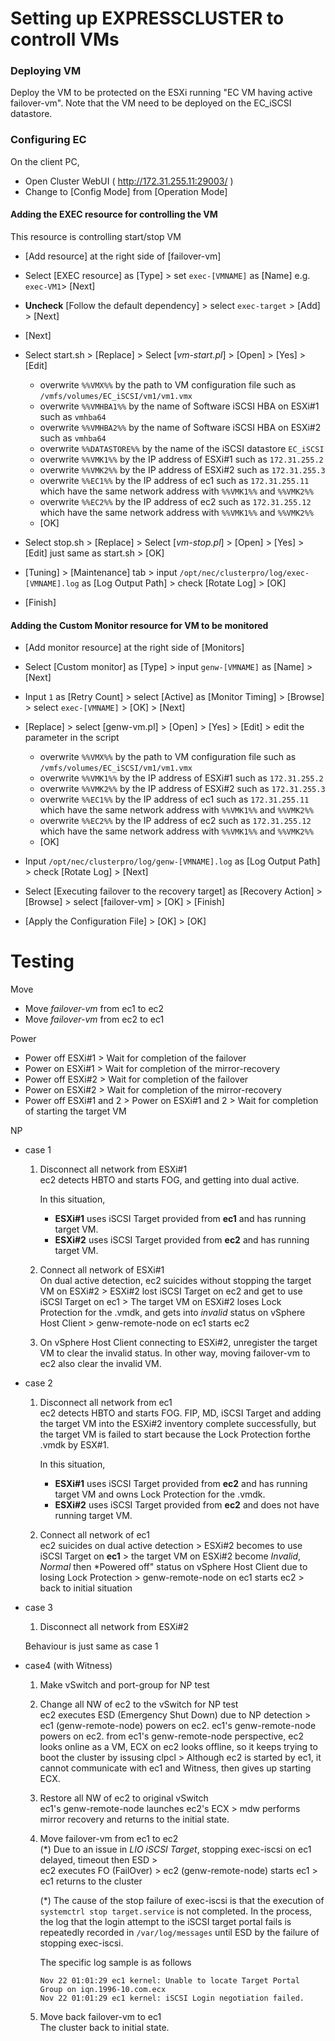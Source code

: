 # Setting up EXPRESSCLUSTER to controll VMs

### Deploying VM

Deploy the VM to be protected on the ESXi running "EC VM having active failover-vm".
Note that the VM need to be deployed on the EC_iSCSI datastore.

### Configuring EC

On the client PC,

- Open Cluster WebUI ( http://172.31.255.11:29003/ )
- Change to [Config Mode] from [Operation Mode]

#### Adding the EXEC resource for controlling the VM

This resource is controlling start/stop VM

- [Add resource] at the right side of [failover-vm]
- Select [EXEC resource] as [Type] > set `exec-[VMNAME]` as [Name] e.g. `exec-VM1`> [Next]
- **Uncheck** [Follow the default dependency] > select `exec-target` > [Add] > [Next]

- [Next]
- Select start.sh > [Replace] > Select [*vm-start.pl*] > [Open] > [Yes] > [Edit]

	- overwrite `%%VMX%%`       by the path to VM configuration file such as `/vmfs/volumes/EC_iSCSI/vm1/vm1.vmx`
	- overwrite `%%VMHBA1%%`    by the name of Software iSCSI HBA on ESXi#1 such as `vmhba64`
	- overwrite `%%VMHBA2%%`    by the name of Software iSCSI HBA on ESXi#2 such as `vmhba64`
	- overwrite `%%DATASTORE%%` by the name of the iSCSI datastore `EC_iSCSI`
	- overwrite `%%VMK1%%`      by the IP address of ESXi#1 such as `172.31.255.2`
	- overwrite `%%VMK2%%`      by the IP address of ESXi#2 such as `172.31.255.3`
	- overwrite `%%EC1%%`       by the IP address of ec1 such as `172.31.255.11` which have the same network address with `%%VMK1%%` and `%%VMK2%%`
	- overwrite `%%EC2%%`       by the IP address of ec2 such as `172.31.255.12` which have the same network address with `%%VMK1%%` and `%%VMK2%%`
	- [OK]

- Select stop.sh > [Replace] > Select [*vm-stop.pl*] > [Open] > [Yes] > [Edit] just same as start.sh > [OK]
- [Tuning] > [Maintenance] tab > input `/opt/nec/clusterpro/log/exec-[VMNAME].log` as [Log Output Path] > check [Rotate Log] > [OK]
- [Finish]

#### Adding the Custom Monitor resource for VM to be monitored

- [Add monitor resource] at the right side of [Monitors]
- Select [Custom monitor] as [Type] > input `genw-[VMNAME]` as [Name] > [Next]
- Input `1` as [Retry Count] > select [Active] as [Monitor Timing] > [Browse] > select `exec-[VMNAME]` > [OK] > [Next]
- [Replace] > select [genw-vm.pl] > [Open] > [Yes] > [Edit] > edit the parameter in the script

	- overwrite `%%VMX%%`       by the path to VM configuration file such as `/vmfs/volumes/EC_iSCSI/vm1/vm1.vmx`
	- overwrite `%%VMK1%%`      by the IP address of ESXi#1 such as `172.31.255.2`
	- overwrite `%%VMK2%%`      by the IP address of ESXi#2 such as `172.31.255.3`
	- overwrite `%%EC1%%`       by the IP address of ec1 such as `172.31.255.11` which have the same network address with `%%VMK1%%` and `%%VMK2%%`
	- overwrite `%%EC2%%`       by the IP address of ec2 such as `172.31.255.12` which have the same network address with `%%VMK1%%` and `%%VMK2%%`
	- [OK]

- Input `/opt/nec/clusterpro/log/genw-[VMNAME].log` as [Log Output Path] > check [Rotate Log] > [Next]
- Select [Executing failover to the recovery target] as [Recovery Action] > [Browse] >  select [failover-vm] > [OK] > [Finish]

- [Apply the Configuration File] > [OK] > [OK]

# Testing

Move
- Move *failover-vm* from ec1 to ec2
- Move *failover-vm* from ec2 to ec1


Power
- Power off ESXi#1 > Wait for completion of the failover
- Power on ESXi#1 > Wait for completion of the mirror-recovery
- Power off ESXi#2 > Wait for completion of the failover
- Power on ESXi#2 > Wait for completion of the mirror-recovery
- Power off ESXi#1 and 2 > Power on ESXi#1 and 2 > Wait for completion of starting the target VM

NP

- case 1

	1. Disconnect all network from ESXi#1  
	ec2 detects HBTO and starts FOG, and getting into dual active.

		In this situation,
		- **ESXi#1** uses iSCSI Target provided from **ec1** and has running target VM.
		- **ESXi#2** uses iSCSI Target provided from **ec2** and has running target VM.

	2. Connect all network of ESXi#1  
	 On dual active detection, ec2 suicides without stopping the target VM on ESXi#2  >  ESXi#2 lost iSCSI Target on ec2 and get to use iSCSI Target on ec1 > The target VM on ESXi#2 loses Lock Protection for the .vmdk, and gets into *invalid* status on vSphere Host Client > genw-remote-node on ec1 starts ec2

	3. On vSphere Host Client connecting to ESXi#2, unregister the target VM to clear the invalid status. In other way, moving failover-vm to ec2 also clear the invalid VM.

- case 2

	1. Disconnect all network from ec1  
	ec2 detects HBTO and starts FOG. FIP, MD, iSCSI Target and adding the target VM into the ESXi#2 inventory complete successfully, but the target VM is failed to start because the Lock Protection forthe .vmdk by ESX#1.

		In this situation,
		- **ESXi#1** uses iSCSI Target provided from **ec2** and has running target VM and owns Lock Protection for the .vmdk.
		- **ESXi#2** uses iSCSI Target provided from **ec2** and does not have running target VM.

	2. Connect all network of ec1  
	ec2 suicides on dual active detection > ESXi#2 becomes to use iSCSI Target on **ec1** > the target VM on ESXi#2 become *Invalid*, *Normal* then *Powered off" status on vSphere Host Client due to losing Lock Protection > genw-remote-node on ec1 starts ec2 > back to initial situation

- case 3

	1. Disconnect all network from ESXi#2

	Behaviour is just same as case 1

- case4 (with Witness)

	1. Make vSwitch and port-group for NP test

	2. Change all NW of ec2 to the vSwitch for NP test  
	ec2 executes ESD (Emergency Shut Down) due to NP detection  >  ec1 (genw-remote-node) powers on ec2. ec1's genw-remote-node powers on ec2. from ec1's genw-remote-node perspective, ec2 looks online as a VM, ECX on ec2 looks offline, so it keeps trying to boot the cluster by issusing clpcl  >  Although ec2 is started by ec1, it cannot communicate with ec1 and Witness, then gives up starting ECX.

	3. Restore all NW of ec2 to original vSwitch  
	ec1's genw-remote-node launches ec2's ECX  >  mdw performs mirror recovery and returns to the initial state.

	4. Move failover-vm from ec1 to ec2  
	(*) Due to an issue in *LIO iSCSI Target*, stopping exec-iscsi on ec1 delayed, timeout then ESD >  
	ec2 executes FO (FailOver) >  ec2 (genw-remote-node) starts ec1 > ec1 returns to the cluster

		(*) The cause of the stop failure of exec-iscsi is that the execution of `systemctrl stop target.service` is not completed.
		In the process, the log that the login attempt to the iSCSI target portal fails is repeatedly recorded in `/var/log/messages` until ESD by the failure of stopping exec-iscsi.

		The specific log sample is as follows
		```
		Nov 22 01:01:29 ec1 kernel: Unable to locate Target Portal Group on iqn.1996-10.com.ecx
		Nov 22 01:01:29 ec1 kernel: iSCSI Login negotiation failed.
		```

	5. Move back failover-vm to ec1  
	The cluster back to initial state.
